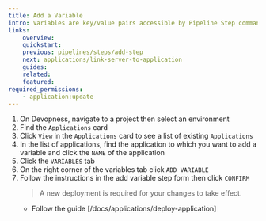 ```yaml
---
title: Add a Variable
intro: Variables are key/value pairs accessible by Pipeline Step commands. Use environment Variables to store configuration data used by commands in your Pipeline steps (such as compiler flags, environment specific configuration, credentials and secrets). Note: If a resource requires multiple Variables to be written to a custom file (e.g.: an Application `.env` file), we recommend storing them using "Configuration Files" instead of multiple variables.
links:
    overview:
    quickstart:
    previous: pipelines/steps/add-step
    next: applications/link-server-to-application
    guides:
    related:
    featured:
required_permissions:
    - application:update
---
```


1. On Devopness, navigate to a project then select an environment
1. Find the `Applications` card
1. Click `View` in the `Applications` card to see a list of existing `Applications`
1. In the list of applications, find the application to which you want to add a variable and click the `NAME` of the application
1. Click the `VARIABLES` tab
1. On the right corner of the variables tab click `ADD VARIABLE`
1. Follow the instructions in the add variable step form then click `CONFIRM`
    > A new deployment is required for your changes to take effect.
      - Follow the guide [/docs/applications/deploy-application]
